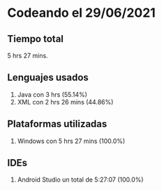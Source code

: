 # Codeando el 29/06/2021

## Tiempo total
5 hrs 27 mins.

## Lenguajes usados
1. Java con 3 hrs (55.14%)
1. XML con 2 hrs 26 mins (44.86%)

## Plataformas utilizadas
1. Windows con 5 hrs 27 mins (100.0%)

## IDEs
1. Android Studio un total de 5:27:07 (100.0%)
